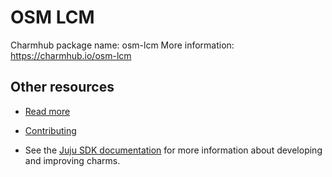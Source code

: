 <!-- Copyright 2022 Canonical Ltd.

Licensed under the Apache License, Version 2.0 (the "License"); you may
not use this file except in compliance with the License. You may obtain
a copy of the License at

        http://www.apache.org/licenses/LICENSE-2.0

Unless required by applicable law or agreed to in writing, software
distributed under the License is distributed on an "AS IS" BASIS, WITHOUT
WARRANTIES OR CONDITIONS OF ANY KIND, either express or implied. See the
License for the specific language governing permissions and limitations
under the License.

For those usages not covered by the Apache License, Version 2.0 please
contact: legal@canonical.com

To get in touch with the maintainers, please contact:
osm-charmers@lists.launchpad.net -->

<!-- 
Avoid using this README file for information that is maintained or published elsewhere, e.g.:

* metadata.yaml > published on Charmhub
* documentation > published on (or linked to from) Charmhub
* detailed contribution guide > documentation or CONTRIBUTING.md

Use links instead. 
-->

# OSM LCM

Charmhub package name: osm-lcm
More information: https://charmhub.io/osm-lcm

## Other resources

* [Read more](https://osm.etsi.org/docs/user-guide/latest/) 

* [Contributing](https://osm.etsi.org/gitweb/?p=osm/devops.git;a=blob;f=installers/charm/osm-lcm/CONTRIBUTING.md)

* See the [Juju SDK documentation](https://juju.is/docs/sdk) for more information about developing and improving charms.
                                                           
